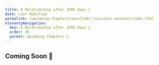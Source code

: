 ```yaml
---
title: A Relationship after 3285 days 🔏
date: Last Modified 
permalink: /upcoming-chapters/uevol1101-raincoats-weather/index.html
eleventyNavigation:
  key: A Relationship after 3285 days 🔏
  order: 35
  parent: Upcoming Chapters 🔏
---
```


## Coming Soon 🔏
